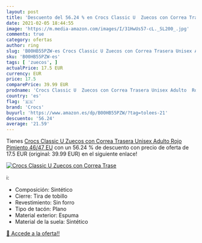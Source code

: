 ```yaml
---
layout: post
title: 'Descuento del 56.24 % en Crocs Classic U  Zuecos con Correa Trase'
date: 2021-02-05 18:44:55
image: 'https://m.media-amazon.com/images/I/31HwUs57-cL._SL200_.jpg'
comments: true
category: ofertas
author: ring
slug: 'B00HB55PZW-es Crocs Classic U Zuecos con Correa Trasera Unisex Adulto...'
sku: 'B00HB55PZW-es'
tags: [ 'zuecos', ]
actualPrice: 17.5 EUR
currency: EUR
price: 17.5
comparePrice: 39.99 EUR
prodname: 'Crocs Classic U  Zuecos con Correa Trasera Unisex Adulto  Rojo Pimiento  46/47 EU'
country: 'es'
flag: '🇪🇸'
brand: 'Crocs'
buyurl: 'https://www.amazon.es/dp/B00HB55PZW/?tag=tolees-21'
descuento: '56.24'
average: '21.59'
---
```


Tienes [Crocs Classic U  Zuecos con Correa Trasera Unisex Adulto  Rojo Pimiento  46/47 EU](https://www.amazon.es/dp/B00HB55PZW/?tag=tolees-21) con un 56.24 % de descuento con precio de oferta de 17.5 EUR (original: 39.99 EUR) en el siguiente enlace!

[![Crocs Classic U  Zuecos con Correa Trase](https://m.media-amazon.com/images/I/31HwUs57-cL._SL200_.jpg)](https://www.amazon.es/dp/B00HB55PZW/?tag=tolees-21)

ℹ️:

- Composición: Sintético
- Cierre: Tira de tobillo
- Revestimiento: Sin forro
- Tipo de tacón: Plano
- Material exterior: Espuma
- Material de la suela: Sintético

[🛒 Accede a la oferta!!](https://www.amazon.es/dp/B00HB55PZW/?tag=tolees-21)

